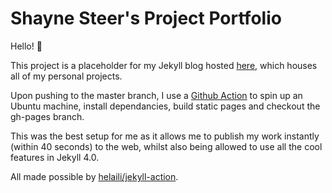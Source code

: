 # Shayne Steer's Project Portfolio
Hello! :wave:

This project is a placeholder for my Jekyll blog hosted [here](https://shaynesteer.me/), which houses all of my personal projects.

Upon pushing to the master branch, I use a [Github Action](https://github.com/sjsteer/sjsteer-portfolio/blob/master/.github/workflows/github-pages.yml) to spin up an Ubuntu machine, install dependancies, build static pages and checkout the gh-pages branch. 

This was the best setup for me as it allows me to publish my work instantly (within 40 seconds) to the web, whilst also being allowed to use all the cool features in Jekyll 4.0.

All made possible by [helaili/jekyll-action](https://github.com/helaili/jekyll-action).

